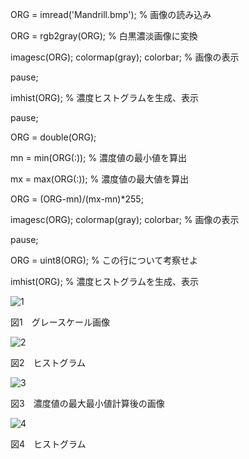 ORG = imread('Mandrill.bmp'); % 画像の読み込み

ORG = rgb2gray(ORG); % 白黒濃淡画像に変換

imagesc(ORG); colormap(gray); colorbar; % 画像の表示

pause;

imhist(ORG); % 濃度ヒストグラムを生成、表示

pause;

ORG = double(ORG);

mn = min(ORG(:)); % 濃度値の最小値を算出

mx = max(ORG(:)); % 濃度値の最大値を算出

ORG = (ORG-mn)/(mx-mn)*255;

imagesc(ORG); colormap(gray); colorbar; % 画像の表示

pause;

ORG = uint8(ORG); % この行について考察せよ

imhist(ORG); % 濃度ヒストグラムを生成、表示

![1](https://github.com/HAL-Kobayashi/TDU-Image_P/blob/master/png_images/PNG_7-1.png?raw=true)

図1　グレースケール画像

![2](https://github.com/HAL-Kobayashi/TDU-Image_P/blob/master/png_images/PNG_7-2.png?raw=true)

図2　ヒストグラム

![3](https://github.com/HAL-Kobayashi/TDU-Image_P/blob/master/png_images/PNG_7-3.png?raw=true)

図3　濃度値の最大最小値計算後の画像

![4](https://github.com/HAL-Kobayashi/TDU-Image_P/blob/master/png_images/PNG_7-4.png?raw=true)

図4　ヒストグラム

